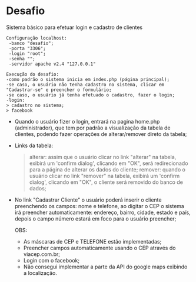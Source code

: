 # Desafio

Sistema básico para efetuar login e cadastro de clientes

 	Configuração localhost: 
 	 -banco "desafio";
 	 -porta "3306";
 	 -login "root";
 	 -senha "";
 	 -servidor apache v2.4 "127.0.0.1"
	
	Execução do desafio: 
 	-como padrão o sistema inicia em index.php (página principal); 
 	-se caso, o usuário não tenha cadastro no sistema, clicar em "Cadastrar-se" e preencher o formulário;
 	-se caso, o usuário já tenha efetuado o cadastro, fazer o login;
 	-login: 
	> cadastro no sistema;
	> facebook
		
 - Quando o usuário fizer o login, entrará na pagina home.php (administrador), que tem por padrão
a visualização da tabela de clientes, podendo fazer operações de alterar/remover direto da tabela;

- Links da tabela:
	> alterar: assim que o usuário clicar no link "alterar" na tabela, exibirá um 'confirm dialog', clicando em "OK",
será redirecionado para a página de alterar os dados do cliente;
	> remover: quando o usuário clicar no link "remover" na tabela, exibirá um 'confirm dialog', clicando em "OK",
o cliente será removido do banco de dados;

 - No link "Cadastrar Cliente" o usuário poderá inserir o cliente preenchendo os campos: nome e telefone, ao digitar o CEP
o sistema irá preencher automaticamente: endereço, bairro, cidade, estado e país, depois o campo número estará em foco
para o usuário preencher;


	OBS: 
	- As máscaras de CEP e TELEFONE estão implementadas;
	- Preencher campos automaticamente usando o CEP através do viacep.com.br;
	- Login com o facebook;
	- Não consegui implementar a parte da API do google maps exibindo a localização.
